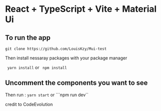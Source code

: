 # React + TypeScript + Vite + Material Ui

## To run the app 
`` git clone https://github.com/LouisKzy/Mui-test  ``

Then install nessaray packages with your package manager

`` yarn install``
or
`` npm install``

## Uncomment the components you want to see
Then run :
``yarn start``
or
```npm run dev``


credit to CodeEvolution